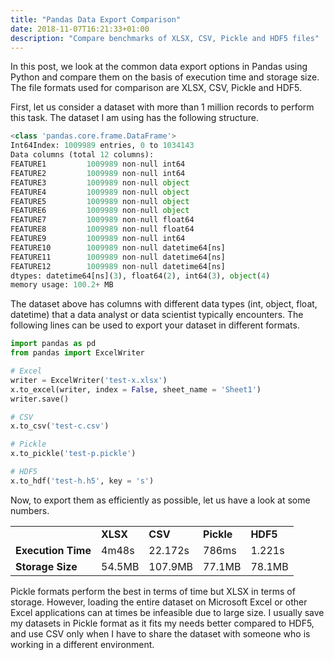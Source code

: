 ```yaml
---
title: "Pandas Data Export Comparison"
date: 2018-11-07T16:21:33+01:00
description: "Compare benchmarks of XLSX, CSV, Pickle and HDF5 files"
---
```


In this post, we look at the common data export options in Pandas using Python and compare them on the basis of execution time and storage size. The file formats used for comparison are XLSX, CSV, Pickle and HDF5.

First, let us consider a dataset with more than 1 million records to perform this task. The dataset I am using has the following structure.

```Python
<class 'pandas.core.frame.DataFrame'>
Int64Index: 1009989 entries, 0 to 1034143
Data columns (total 12 columns):
FEATURE1         1009989 non-null int64
FEATURE2         1009989 non-null int64
FEATURE3         1009989 non-null object
FEATURE4         1009989 non-null object
FEATURE5         1009989 non-null object
FEATURE6         1009989 non-null object
FEATURE7         1009989 non-null float64
FEATURE8         1009989 non-null float64
FEATURE9         1009989 non-null int64
FEATURE10        1009989 non-null datetime64[ns]
FEATURE11        1009989 non-null datetime64[ns]
FEATURE12        1009989 non-null datetime64[ns]
dtypes: datetime64[ns](3), float64(2), int64(3), object(4)
memory usage: 100.2+ MB
```

The dataset above has columns with different data types (int, object, float, datetime) that a data analyst or data scientist typically encounters. The following lines can be used to export your dataset in different formats.

```Python
import pandas as pd
from pandas import ExcelWriter

# Excel
writer = ExcelWriter('test-x.xlsx')
x.to_excel(writer, index = False, sheet_name = 'Sheet1')
writer.save()

# CSV
x.to_csv('test-c.csv')

# Pickle
x.to_pickle('test-p.pickle')

# HDF5
x.to_hdf('test-h.h5', key = 's')
```

Now, to export them as efficiently as possible, let us have a look at some numbers.

<table>
  <tr>
    <td></td>
    <td><b>XLSX</b></td>
    <td><b>CSV</b></td>
    <td><b>Pickle</b></td>
    <td><b>HDF5</b></td>
  </tr>
  <tr>
    <td><b>Execution Time</b></td>
    <td>4m48s</td>
    <td>22.172s</td>
    <td>786ms</td>
    <td>1.221s</td>
  </tr>
  <tr>
    <td><b>Storage Size</b></td>
    <td>54.5MB</td>
    <td>107.9MB</td>
    <td>77.1MB</td>
    <td>78.1MB</td>
  </tr>
</table>

Pickle formats perform the best in terms of time but XLSX in terms of storage. However, loading the entire dataset on Microsoft Excel or other Excel applications can at times be infeasible due to large size. I usually save my datasets in Pickle format as it fits my needs better compared to HDF5, and use CSV only when I have to share the dataset with someone who is working in a different environment.